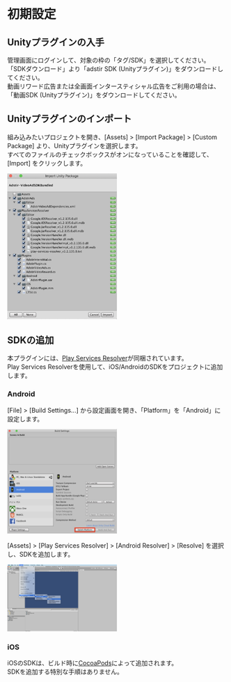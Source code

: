 # 初期設定

## Unityプラグインの入手
管理画面にログインして、対象の枠の「タグ/SDK」を選択してください。  
「SDKダウンロード」より「adstir SDK (Unityプラグイン)」をダウンロードしてください。  
動画リワード広告または全画面インタースティシャル広告をご利用の場合は、「動画SDK (Unityプラグイン)」をダウンロードしてください。

## Unityプラグインのインポート
組み込みたいプロジェクトを開き、[Assets] > [Import Package] > [Custom Package] より、Unityプラグインを選択します。  
すべてのファイルのチェックボックスがオンになっていることを確認して、[Import] をクリックします。

<img src="../images/init_01.png" width="50%">

## SDKの追加
本プラグインには、[Play Services Resolver](https://github.com/googlesamples/unity-jar-resolver)が同梱されています。  
Play Services Resolverを使用して、iOS/AndroidのSDKをプロジェクトに追加します。  

### Android
[File] > [Build Settings...] から設定画面を開き、「Platform」を「Android」に設定します。

<img src="../images/init_02.png" width="50%">

[Assets] > [Play Services Resolver] > [Android Resolver] > [Resolve] を選択し、SDKを追加します。

<img src="../images/init_03.png" width="50%">

### iOS
iOSのSDKは、ビルド時に[CocoaPods](https://cocoapods.org/)によって追加されます。  
SDKを追加する特別な手順はありません。
